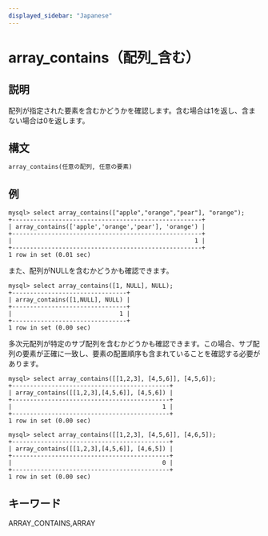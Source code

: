 ```yaml
---
displayed_sidebar: "Japanese"
---
```


# array_contains（配列_含む）

## 説明

配列が指定された要素を含むかどうかを確認します。含む場合は1を返し、含まない場合は0を返します。

## 構文

```Haskell
array_contains(任意の配列, 任意の要素)
```

## 例

```plain text
mysql> select array_contains(["apple","orange","pear"], "orange");
+-----------------------------------------------------+
| array_contains(['apple','orange','pear'], 'orange') |
+-----------------------------------------------------+
|                                                   1 |
+-----------------------------------------------------+
1 row in set (0.01 sec)
```

また、配列がNULLを含むかどうかも確認できます。

```plain text
mysql> select array_contains([1, NULL], NULL);
+--------------------------------+
| array_contains([1,NULL], NULL) |
+--------------------------------+
|                              1 |
+--------------------------------+
1 row in set (0.00 sec)
```

多次元配列が特定のサブ配列を含むかどうかも確認できます。この場合、サブ配列の要素が正確に一致し、要素の配置順序も含まれていることを確認する必要があります。

```plain text
mysql> select array_contains([[1,2,3], [4,5,6]], [4,5,6]);
+--------------------------------------------+
| array_contains([[1,2,3],[4,5,6]], [4,5,6]) |
+--------------------------------------------+
|                                          1 |
+--------------------------------------------+
1 row in set (0.00 sec)

mysql> select array_contains([[1,2,3], [4,5,6]], [4,6,5]);
+--------------------------------------------+
| array_contains([[1,2,3],[4,5,6]], [4,6,5]) |
+--------------------------------------------+
|                                          0 |
+--------------------------------------------+
1 row in set (0.00 sec)
```

## キーワード

ARRAY_CONTAINS,ARRAY